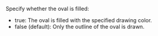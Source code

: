 Specify whether the oval is filled:

- true: The oval is filled with the specified drawing color.
- false (default): Only the outline of the oval is drawn.
